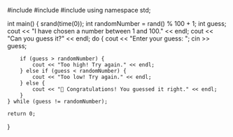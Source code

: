 #include <iostream>
#include <cstdlib>
#include <ctime>
using namespace std;

int main() {
    srand(time(0));
    int randomNumber = rand() % 100 + 1; 
    int guess;
    cout << "I have chosen a number between 1 and 100." << endl;
    cout << "Can you guess it?" << endl;
    do {
        cout << "Enter your guess: ";
        cin >> guess;
        
        if (guess > randomNumber) {
            cout << "Too high! Try again." << endl;
        } else if (guess < randomNumber) {
            cout << "Too low! Try again." << endl;
        } else {
            cout << "🎉 Congratulations! You guessed it right." << endl;
        }
    } while (guess != randomNumber);

    return 0;
}
